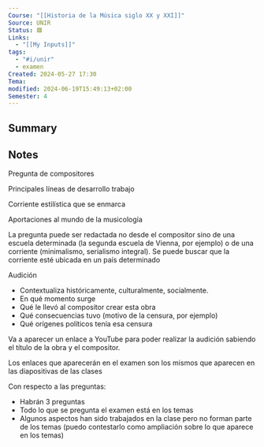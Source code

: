 ```yaml
---
Course: "[[Historia de la Música siglo XX y XXI]]"
Source: UNIR
Status: 🟥
Links:
  - "[[My Inputs]]"
tags:
  - "#i/unir"
  - examen
Created: 2024-05-27 17:30
Tema: 
modified: 2024-06-19T15:49:13+02:00
Semester: 4
---
```

## Summary


## Notes

Pregunta de compositores

Principales líneas de desarrollo trabajo

Corriente estilística que se enmarca

Aportaciones al mundo de la musicología

La pregunta puede ser redactada no desde el compositor sino de una escuela determinada (la segunda escuela de Vienna, por ejemplo) o de una corriente (minimalismo, serialismo integral). Se puede buscar que la corriente esté ubicada en un país determinado

Audición

- Contextualiza históricamente, culturalmente, socialmente.
- En qué momento surge
- Qué le llevó al compositor crear esta obra
- Qué consecuencias tuvo (motivo de la censura, por ejemplo)
- Qué orígenes políticos tenía esa censura

Va a aparecer un enlace a YouTube para poder realizar la audición sabiendo el título de la obra y el compositor.

Los enlaces que aparecerán en el examen son los mismos que aparecen en las diapositivas de las clases

Con respecto a las preguntas:
- Habrán 3 preguntas
- Todo lo que se pregunta el examen está en los temas
- Algunos aspectos han sido trabajados en la clase pero no forman parte de los temas (puedo contestarlo como ampliación sobre lo que aparece en los temas)

